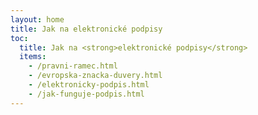 ```yaml
---
layout: home
title: Jak na elektronické podpisy
toc: 
  title: Jak na <strong>elektronické podpisy</strong>
  items:
    - /pravni-ramec.html
    - /evropska-znacka-duvery.html
    - /elektronicky-podpis.html
    - /jak-funguje-podpis.html
---
```

